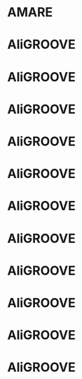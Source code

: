 # AMARE
# AliGROOVE
# AliGROOVE
# AliGROOVE
# AliGROOVE
# AliGROOVE
# AliGROOVE
# AliGROOVE
# AliGROOVE
# AliGROOVE
# AliGROOVE
# AliGROOVE
